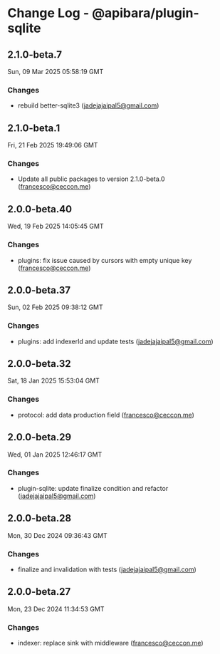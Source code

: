 # Change Log - @apibara/plugin-sqlite

<!-- This log was last generated on Sun, 09 Mar 2025 05:58:19 GMT and should not be manually modified. -->

<!-- Start content -->

## 2.1.0-beta.7

Sun, 09 Mar 2025 05:58:19 GMT

### Changes

- rebuild better-sqlite3 (jadejajaipal5@gmail.com)

## 2.1.0-beta.1

Fri, 21 Feb 2025 19:49:06 GMT

### Changes

- Update all public packages to version 2.1.0-beta.0 (francesco@ceccon.me)

## 2.0.0-beta.40

Wed, 19 Feb 2025 14:05:45 GMT

### Changes

- plugins: fix issue caused by cursors with empty unique key (francesco@ceccon.me)

## 2.0.0-beta.37

Sun, 02 Feb 2025 09:38:12 GMT

### Changes

- plugins: add indexerId and update tests (jadejajaipal5@gmail.com)

## 2.0.0-beta.32

Sat, 18 Jan 2025 15:53:04 GMT

### Changes

- protocol: add data production field (francesco@ceccon.me)

## 2.0.0-beta.29

Wed, 01 Jan 2025 12:46:17 GMT

### Changes

- plugin-sqlite: update finalize condition and refactor (jadejajaipal5@gmail.com)

## 2.0.0-beta.28

Mon, 30 Dec 2024 09:36:43 GMT

### Changes

- finalize and invalidation with tests (jadejajaipal5@gmail.com)

## 2.0.0-beta.27

Mon, 23 Dec 2024 11:34:53 GMT

### Changes

- indexer: replace sink with middleware (francesco@ceccon.me)
